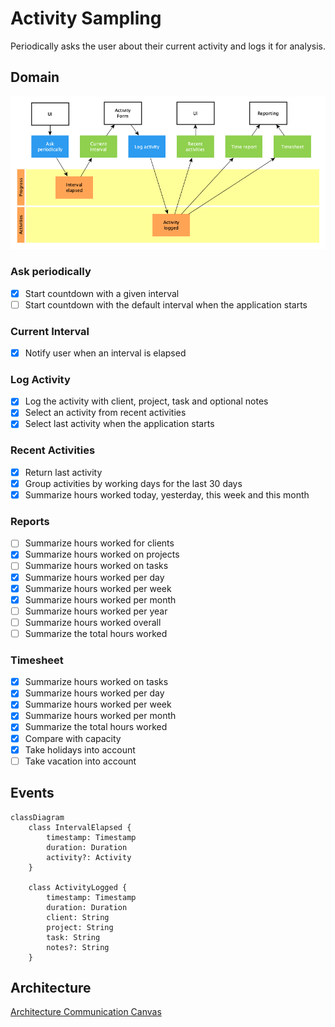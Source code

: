 # Activity Sampling

Periodically asks the user about their current activity and logs it for
analysis.

## Domain

![Domain](domain.png)

### Ask periodically

- [x] Start countdown with a given interval
- [ ] Start countdown with the default interval when the application starts

### Current Interval

- [x] Notify user when an interval is elapsed

### Log Activity

- [x] Log the activity with client, project, task and optional notes
- [x] Select an activity from recent activities
- [x] Select last activity when the application starts

### Recent Activities

- [x] Return last activity
- [x] Group activities by working days for the last 30 days
- [x] Summarize hours worked today, yesterday, this week and this month

### Reports

- [ ] Summarize hours worked for clients
- [x] Summarize hours worked on projects
- [ ] Summarize hours worked on tasks
- [x] Summarize hours worked per day
- [x] Summarize hours worked per week
- [x] Summarize hours worked per month
- [ ] Summarize hours worked per year
- [ ] Summarize hours worked overall
- [ ] Summarize the total hours worked

### Timesheet

- [x] Summarize hours worked on tasks
- [x] Summarize hours worked per day
- [x] Summarize hours worked per week
- [x] Summarize hours worked per month
- [x] Summarize the total hours worked
- [x] Compare with capacity
- [x] Take holidays into account
- [ ] Take vacation into account

## Events

```mermaid
classDiagram
    class IntervalElapsed {
        timestamp: Timestamp
        duration: Duration
        activity?: Activity
    }

    class ActivityLogged {
        timestamp: Timestamp
        duration: Duration
        client: String
        project: String
        task: String
        notes?: String
    }
```

## Architecture

[Architecture Communication Canvas](https://html-preview.github.io/?url=https://github.com/falkoschumann/activity-sampling-ts/blob/main/doc/acc.html)
